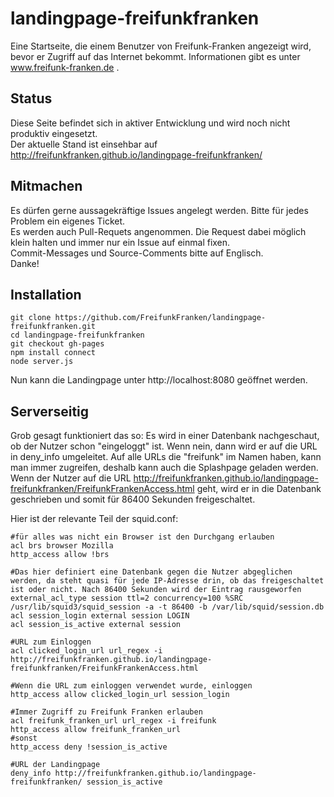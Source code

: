 landingpage-freifunkfranken
===========================

Eine Startseite, die einem Benutzer von Freifunk-Franken angezeigt wird, bevor er Zugriff auf das Internet bekommt.
Informationen gibt es unter www.freifunk-franken.de .

Status
------

Diese Seite befindet sich in aktiver Entwicklung und wird noch nicht produktiv eingesetzt.   
Der aktuelle Stand ist einsehbar auf http://freifunkfranken.github.io/landingpage-freifunkfranken/

Mitmachen
---------

Es dürfen gerne aussagekräftige Issues angelegt werden. Bitte für jedes Problem ein eigenes Ticket.   
Es werden auch Pull-Requets angenommen. Die Request dabei möglich klein halten und immer nur ein Issue auf einmal fixen.   
Commit-Messages und Source-Comments bitte auf Englisch.   
Danke!

Installation
------------

```
git clone https://github.com/FreifunkFranken/landingpage-freifunkfranken.git
cd landingpage-freifunkfranken
git checkout gh-pages
npm install connect
node server.js
```
Nun kann die Landingpage unter http://localhost:8080 geöffnet werden.

Serverseitig
------------

Grob gesagt funktioniert das so: Es wird in einer Datenbank nachgeschaut, ob der Nutzer schon "eingeloggt" ist. Wenn nein, dann wird er auf die URL in deny_info umgeleitet.
Auf alle URLs die "freifunk" im Namen haben, kann man immer zugreifen, deshalb kann auch die Splashpage geladen werden.
Wenn der Nutzer auf die URL http://freifunkfranken.github.io/landingpage-freifunkfranken/FreifunkFrankenAccess.html geht, wird er in die Datenbank geschrieben und somit für 86400 Sekunden freigeschaltet. 

Hier ist der relevante Teil der squid.conf:

```
#für alles was nicht ein Browser ist den Durchgang erlauben
acl brs browser Mozilla
http_access allow !brs

#Das hier definiert eine Datenbank gegen die Nutzer abgeglichen werden, da steht quasi für jede IP-Adresse drin, ob das freigeschaltet ist oder nicht. Nach 86400 Sekunden wird der Eintrag rausgeworfen
external_acl_type session ttl=2 concurrency=100 %SRC /usr/lib/squid3/squid_session -a -t 86400 -b /var/lib/squid/session.db
acl session_login external session LOGIN
acl session_is_active external session

#URL zum Einloggen
acl clicked_login_url url_regex -i http://freifunkfranken.github.io/landingpage-freifunkfranken/FreifunkFrankenAccess.html

#Wenn die URL zum einloggen verwendet wurde, einloggen
http_access allow clicked_login_url session_login

#Immer Zugriff zu Freifunk Franken erlauben
acl freifunk_franken_url url_regex -i freifunk
http_access allow freifunk_franken_url
#sonst
http_access deny !session_is_active

#URL der Landingpage
deny_info http://freifunkfranken.github.io/landingpage-freifunkfranken/ session_is_active
```
